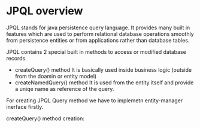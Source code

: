 # JPQL overview

JPQL stands for java persistence query language. It provides many built in features which are used to perform relational database operations smoothly from persistence entities or from applications rather than database tables.

JPQL contains 2 special built in methods  to access or modified database records. 
- createQuery() method
It is basically used inside business logic (outside from the doamin or entity model)
- createNamedQuery() method 
It is used from the entity itself and provide a uniqe name as reference of the query. 

For creating JPQL Query method we have to implemetn entity-manager inerface firstly. 

createQuery() method creation: 

